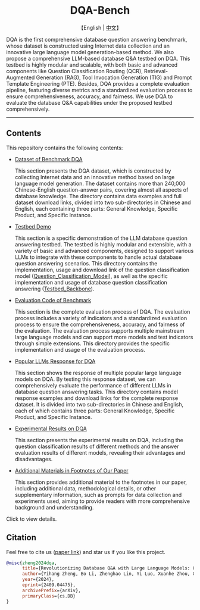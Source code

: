 <div align='center'>
    <h1>DQA-Bench</h1>
</div>

<p align='center'>
    【English | <a href="README_zh.md">中文</a>】
</p>

DQA is the first comprehensive database question answering benchmark, whose dataset is constructed using Internet data collection and an innovative large language model generation-based method. We also propose a comprehensive LLM-based database Q&A testbed on DQA. This testbed is highly modular and scalable, with both basic and advanced components like Question Classification Routing (QCR), Retrieval-Augmented Generation (RAG), Tool Invocation Generation (TIG) and Prompt Template Engineering (PTE). Besides, DQA provides a complete evaluation pipeline, featuring diverse metrics and a standardized evaluation process to ensure comprehensiveness, accuracy, and fairness. We use DQA to evaluate the database Q&A capabilities under the proposed testbed comprehensively. 

---

## Contents

This repository contains the following contents:

* [Dataset of Benchmark DQA](1_Dataset_of_Benchmark_DQA/README.md)

  This section presents the DQA dataset, which is constructed by collecting Internet data and an innovative method based on large language model generation. The dataset contains more than 240,000 Chinese-English question-answer pairs, covering almost all aspects of database knowledge. The directory contains data examples and full dataset download links, divided into two sub-directories in Chinese and English, each containing three parts: General Knowledge, Specific Product, and Specific Instance.

* [Testbed Demo](2_Testbed_Demo/README.md)

  This section is a specific demonstration of the LLM database question answering testbed. The testbed is highly modular and extensible, with a variety of basic and advanced components, designed to support various LLMs to integrate with these components to handle actual database question answering scenarios. This directory contains the implementation, usage and download link of the question classification model ([Question_Classification_Model](2_Testbed_Demo/Question_Classification_Model/README.md)), as well as the specific implementation and usage of database question classification answering ([Testbed_Backbone](2_Testbed_Demo/Testbed_Backbone/README.md)).

* [Evaluation Code of Benchmark](3_Evaluation_Code_of_Benchmark/README.md)

  This section is the complete evaluation process of DQA. The evaluation process includes a variety of indicators and a standardized evaluation process to ensure the comprehensiveness, accuracy, and fairness of the evaluation. The evaluation process supports multiple mainstream large language models and can support more models and test indicators through simple extensions. This directory provides the specific implementation and usage of the evaluation process.

* [Popular LLMs Response for DQA](4_Popular_LLMs_Response_for_DQA/README.md)

  This section shows the response of multiple popular large language models on DQA. By testing this response dataset, we can comprehensively evaluate the performance of different LLMs in database question answering tasks. This directory contains model response examples and download links for the complete response dataset. It is divided into two sub-directories in Chinese and English, each of which contains three parts: General Knowledge, Specific Product, and Specific Instance.

* [Experimental Results on DQA](5_Experimental_Results_on_DQA/README.md)

  This section presents the experimental results on DQA, including the question classification results of different methods and the answer evaluation results of different models, revealing their advantages and disadvantages.

* [Additional Materials in Footnotes of Our Paper](6_Additional_Materials_in_Footnotes_of_Our_Paper/README.md)

  This section provides additional material to the footnotes in our paper, including additional data, methodological details, or other supplementary information, such as prompts for data collection and experiments used, aiming to provide readers with more comprehensive background and understanding.

Click to view details.

## Citation

Feel free to cite us ([paper link](https://arxiv.org/abs/2409.04475)) and star us if you like this project.

```bibtex
@misc{zheng2024dqa,
      title={Revolutionizing Database Q&A with Large Language Models: Comprehensive Benchmark and Evaluation}, 
      author={Yihang Zheng, Bo Li, Zhenghao Lin, Yi Luo, Xuanhe Zhou, Chen Lin, Jinsong Su, Guoliang Li, Shifu Li},
      year={2024},
      eprint={2409.04475},
      archivePrefix={arXiv},
      primaryClass={cs.DB}
}
```